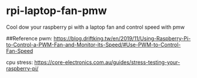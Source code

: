# rpi-laptop-fan-pmw
 Cool dow your raspberry pi with a laptop fan and control speed with pmw


##Reference 
pwm: https://blog.driftking.tw/en/2019/11/Using-Raspberry-Pi-to-Control-a-PWM-Fan-and-Monitor-its-Speed/#Use-PWM-to-Control-Fan-Speed 

cpu stress: https://core-electronics.com.au/guides/stress-testing-your-raspberry-pi/